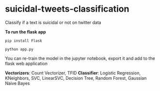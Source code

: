 # suicidal-tweets-classification
Classify if a text is suicidal or not on twitter data 

**To run the flask app**

```pip install Flask ```

```python app.py ```

You can re-train the model in the jupyter notebook, export it and add to the flask web application

**Vectorizers**: Count Vectorizer, TFID 
**Classifier**: Logistic Regression, KNeighbors, SVC, LinearSVC, Decision Tree, Random Forest, Gaussian Naive Bayes
